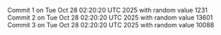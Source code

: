Commit 1 on Tue Oct 28 02:20:20 UTC 2025 with random value 1231
Commit 2 on Tue Oct 28 02:20:20 UTC 2025 with random value 13601
Commit 3 on Tue Oct 28 02:20:20 UTC 2025 with random value 10088
